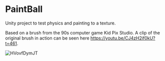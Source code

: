 # PaintBall
 Unity project to test physics and painting to a texture.

Based on a brush from the 90s computer game Kid Pix Studio. A clip of the original brush in action can be seen here https://youtu.be/CJ4zH2if0kU?t=461.

![HVovfDymJT](https://user-images.githubusercontent.com/1359514/95007095-a4736480-05d9-11eb-91a4-6db88c85967d.gif)
